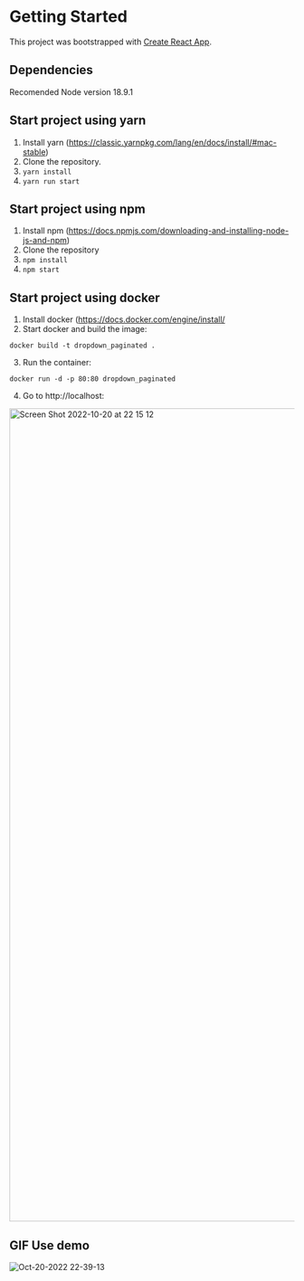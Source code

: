 # Getting Started

This project was bootstrapped with [Create React App](https://github.com/facebook/create-react-app).

## Dependencies

Recomended Node version 18.9.1

## Start project using yarn 

1. Install yarn (https://classic.yarnpkg.com/lang/en/docs/install/#mac-stable)
1. Clone the repository.
2. `yarn install`
3. `yarn run start`

## Start project using npm 

1. Install npm (https://docs.npmjs.com/downloading-and-installing-node-js-and-npm)
2. Clone the repository
3. `npm install`
4. `npm start`


## Start project using docker

1. Install docker (https://docs.docker.com/engine/install/
2. Start docker and build the image:

`docker build -t dropdown_paginated .`

3. Run the container:

`docker run -d -p 80:80 dropdown_paginated`

4. Go to http://localhost:


<img width="1438" alt="Screen Shot 2022-10-20 at 22 15 12" src="https://user-images.githubusercontent.com/94662843/197103159-d6f77359-f3b6-444c-b6ab-3ca33cab2d6e.png">

## GIF Use demo

![Oct-20-2022 22-39-13](https://user-images.githubusercontent.com/94662843/197106408-070d853b-fc3d-4c22-b05a-6b0e07ae4145.gif)



